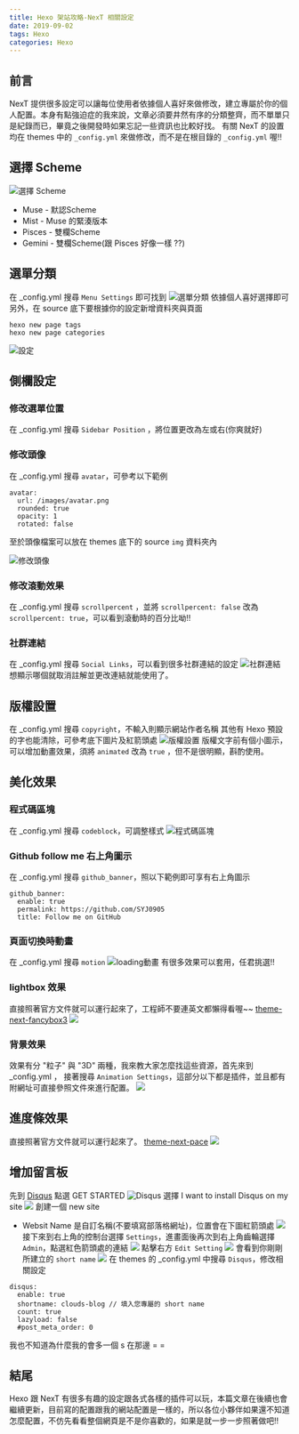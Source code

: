 ```yaml
---
title: Hexo 架站攻略-NexT 相關設定
date: 2019-09-02
tags: Hexo
categories: Hexo
---
```


## 前言
NexT 提供很多設定可以讓每位使用者依據個人喜好來做修改，建立專屬於你的個人配置。本身有點強迫症的我來說，文章必須要井然有序的分類整齊，而不單單只是紀錄而已，畢竟之後開發時如果忘記一些資訊也比較好找。
有關 NexT 的設置均在 themes 中的 `_config.yml` 來做修改，而不是在根目錄的 `_config.yml` 喔!!

## 選擇 Scheme
![選擇 Scheme](https://i.imgur.com/omz7nSs.png "選擇 Scheme")
* Muse - 默認Scheme
* Mist - Muse 的緊湊版本
* Pisces - 雙欄Scheme
* Gemini - 雙欄Scheme(跟 Pisces 好像一樣 ??)

## 選單分類
在 _config.yml 搜尋 `Menu Settings` 即可找到
![選單分類](https://i.imgur.com/9ZUfXUm.png "選單分類")
依據個人喜好選擇即可
另外，在 source 底下要根據你的設定新增資料夾與頁面
```
hexo new page tags
hexo new page categories
```
![設定](https://i.imgur.com/G6xrCDr.png)

## 側欄設定

### 修改選單位置
在 _config.yml 搜尋 `Sidebar Position` ，將位置更改為左或右(你爽就好)

### 修改頭像
在 _config.yml 搜尋 `avatar`，可參考以下範例
```
avatar:
  url: /images/avatar.png
  rounded: true
  opacity: 1
  rotated: false
```
至於頭像檔案可以放在 themes 底下的 source `img` 資料夾內

![修改頭像](https://i.imgur.com/QzI3bCh.png "修改頭像")

### 修改滾動效果
在 _config.yml 搜尋 `scrollpercent` ，並將 `scrollpercent: false` 改為 `scrollpercent: true`，可以看到滾動時的百分比呦!!

### 社群連結
在 _config.yml 搜尋 `Social Links`，可以看到很多社群連結的設定
![社群連結](https://i.imgur.com/7HhII0s.png "社群連結")
想顯示哪個就取消註解並更改連結就能使用了。

## 版權設置
在 _config.yml 搜尋 `copyright`，不輸入則顯示網站作者名稱
其他有 Hexo 預設的字也能清除，可參考底下圖片及紅箭頭處
![版權設置](https://i.imgur.com/k9MhWH2.png "版權設置")
版權文字前有個小圖示，可以增加動畫效果，須將 `animated` 改為 `true` ，但不是很明顯，斟酌使用。

## 美化效果

### 程式碼區塊
在 _config.yml 搜尋 `codeblock`，可調整樣式
![程式碼區塊](https://i.imgur.com/B4Sr5Dm.png "程式碼區塊")

### Github follow me 右上角圖示
在 _config.yml 搜尋 `github_banner`，照以下範例即可享有右上角圖示
```
github_banner:
  enable: true
  permalink: https://github.com/SYJ0905
  title: Follow me on GitHub
```

### 頁面切換時動畫
在 _config.yml 搜尋 `motion`
![loading動畫](https://i.imgur.com/iUDYoaz.png "loading動畫")
有很多效果可以套用，任君挑選!!

### lightbox 效果
直接照著官方文件就可以運行起來了，工程師不要連英文都懶得看喔~~
[theme-next-fancybox3](https://github.com/theme-next/theme-next-fancybox3)
![](https://i.imgur.com/oidfcis.png)

### 背景效果
效果有分 "粒子" 與 "3D" 兩種，我來教大家怎麼找這些資源，首先來到 _config.yml ， 接著搜尋 `Animation Settings`，這部分以下都是插件，並且都有附網址可直接參照文件來進行配置。
![](https://i.imgur.com/GG8hYGA.png)

## 進度條效果
直接照著官方文件就可以運行起來了。
[theme-next-pace](https://github.com/theme-next/theme-next-pace)
![](https://i.imgur.com/so2TEoY.png)

## 增加留言板
先到 [Disqus](https://disqus.com) 點選 GET STARTED
![Disqus](https://i.imgur.com/z147laC.png)
選擇  I want to install Disqus on my site
![](https://i.imgur.com/CfAtRjw.png)
創建一個 new site
* Websit Name 是自訂名稱(不要填寫部落格網址)，位置會在下圖紅箭頭處
![](https://i.imgur.com/mU0KmVq.png)
接下來到右上角的控制台選擇 `Settings`，進畫面後再次到右上角齒輪選擇 `Admin`，點選紅色箭頭處的連結
![](https://i.imgur.com/cAAeIEI.png)
點擊右方 `Edit Setting`
![](https://i.imgur.com/6kDruMS.png)
會看到你剛剛所建立的 `short name`
![](https://i.imgur.com/Ugj7UPe.png)
在 themes 的 _config.yml 中搜尋 `Disqus`，修改相關設定
```
disqus:
  enable: true
  shortname: clouds-blog // 填入您專屬的 short name
  count: true
  lazyload: false
  #post_meta_order: 0
```
我也不知道為什麼我的會多一個 s 在那邊 = = 

## 結尾
Hexo 跟 NexT 有很多有趣的設定跟各式各樣的插件可以玩，本篇文章在後續也會繼續更新，目前寫的配置跟我的網站配置是一樣的，所以各位小夥伴如果還不知道怎麼配置，不仿先看看整個網頁是不是你喜歡的，如果是就一步一步照著做吧!!